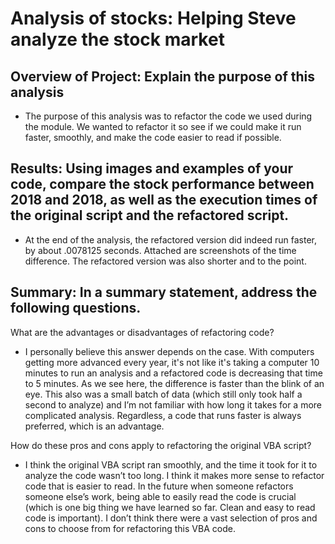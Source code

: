 # Analysis of stocks: Helping Steve analyze the stock market
## Overview of Project: Explain the purpose of this analysis

- The purpose of this analysis was to refactor the code we used during the module. We wanted to refactor it so see if we could make it run faster, smoothly, and make the code easier to read if possible.  
## Results: Using images and examples of your code, compare the stock performance between 2018 and 2018, as well as the execution times of the original script and the refactored script.

- At the end of the analysis, the refactored version did indeed run faster, by about .0078125 seconds. Attached are screenshots of the time difference. The refactored version was also shorter and to the point. 

## Summary: In a summary statement, address the following questions.

What are the advantages or disadvantages of refactoring code?
- I personally believe this answer depends on the case. With computers getting more advanced every year, it's not like it's taking a computer 10 minutes to run an analysis and a refactored code is decreasing that time to 5 minutes. As we see here, the difference is faster than the blink of an eye. This also was a small batch of data (which still only took half a second to analyze) and I’m not familiar with how long it takes for a more complicated analysis. Regardless, a code that runs faster is always preferred, which is an advantage. 

How do these pros and cons apply to refactoring the original VBA script?
- I think the original VBA script ran smoothly, and the time it took for it to analyze the code wasn’t too long. I think it makes more sense to refactor code that is easier to read. In the future when someone refactors someone else’s work, being able to easily read the code is crucial (which is one big thing we have learned so far. Clean and easy to read code is important). I don’t think there were a vast selection of pros and cons to choose from for refactoring this VBA code. 
